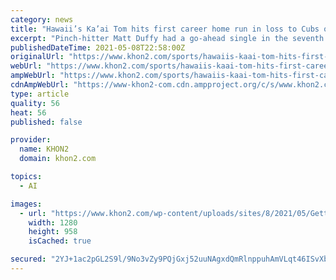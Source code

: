 ```yaml
---
category: news
title: "Hawaii’s Ka’ai Tom hits first career home run in loss to Cubs on Saturday"
excerpt: "Pinch-hitter Matt Duffy had a go-ahead single in the seventh inning, reliever Keegan Thompson pitched three scoreless innings for his first major league victory and the Chicago Cubs"
publishedDateTime: 2021-05-08T22:58:00Z
originalUrl: "https://www.khon2.com/sports/hawaiis-kaai-tom-hits-first-career-home-run-in-loss-to-cubs-on-saturday/"
webUrl: "https://www.khon2.com/sports/hawaiis-kaai-tom-hits-first-career-home-run-in-loss-to-cubs-on-saturday/"
ampWebUrl: "https://www.khon2.com/sports/hawaiis-kaai-tom-hits-first-career-home-run-in-loss-to-cubs-on-saturday/amp/"
cdnAmpWebUrl: "https://www-khon2-com.cdn.ampproject.org/c/s/www.khon2.com/sports/hawaiis-kaai-tom-hits-first-career-home-run-in-loss-to-cubs-on-saturday/amp/"
type: article
quality: 56
heat: 56
published: false

provider:
  name: KHON2
  domain: khon2.com

topics:
  - AI

images:
  - url: "https://www.khon2.com/wp-content/uploads/sites/8/2021/05/GettyImages-1317004779.jpg?w=1280"
    width: 1280
    height: 958
    isCached: true

secured: "2YJ+1ac2pGL2S9l/9No3vZy9PQjGxj52uuNAgxdQmRlnppuhAmVLqt46ISvXbxSFVZ08saA+Khvz4mrwXBQZyU6ijCvDQ4EHMboaoeMaLODD4z8qmiQmImSQBMIY/jZtDu1Co64d0+jwZXdORK+MdLGoskO0dKCzmvGPCV3Qok4y1UiAkG2c4PtdhCiKonNGT808gULawMTVmTXWEug1IqGwEA8On1k3h8lHj6bVagOcT+nw0c7L2fomIjnWuKtwGZ0kWdfwpJlcErBfI+2dhNmwFp4u+iUVl90YRHdCBvzKqv9WdccttAFl32kVBtFB0VS4M9X7TipvYCwWAtl7RwyAyqboCBOlnYzydYbn46A=;WmI5TS71xWPcC6UdxzJKLg=="
---
```


